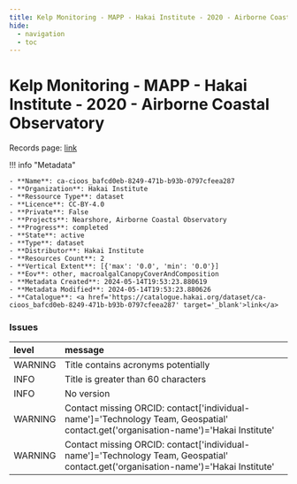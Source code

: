 ```yaml
---
title: Kelp Monitoring - MAPP - Hakai Institute - 2020 - Airborne Coastal Observatory
hide:
  - navigation
  - toc
---
```


# Kelp Monitoring - MAPP - Hakai Institute - 2020 - Airborne Coastal Observatory

Records page: <a href='https://catalogue.hakai.org/dataset/ca-cioos_bafcd0eb-8249-471b-b93b-0797cfeea287' target='_blank'>link</a>

<div id='map'></div>

!!! info "Metadata"
    
    - **Name**: ca-cioos_bafcd0eb-8249-471b-b93b-0797cfeea287 
    - **Organization**: Hakai Institute 
    - **Ressource Type**: dataset 
    - **Licence**: CC-BY-4.0 
    - **Private**: False 
    - **Projects**: Nearshore, Airborne Coastal Observatory 
    - **Progress**: completed 
    - **State**: active 
    - **Type**: dataset 
    - **Distributor**: Hakai Institute 
    - **Resources Count**: 2 
    - **Vertical Extent**: [{'max': '0.0', 'min': '0.0'}] 
    - **Eov**: other, macroalgalCanopyCoverAndComposition 
    - **Metadata Created**: 2024-05-14T19:53:23.880619 
    - **Metadata Modified**: 2024-05-14T19:53:23.880626 
    - **Catalogue**: <a href='https://catalogue.hakai.org/dataset/ca-cioos_bafcd0eb-8249-471b-b93b-0797cfeea287' target='_blank'>link</a> 

### Issues

| level   | message                                                                                                                            |
|:--------|:-----------------------------------------------------------------------------------------------------------------------------------|
| WARNING | Title contains acronyms potentially                                                                                                |
| INFO    | Title is greater than 60 characters                                                                                                |
| INFO    | No version                                                                                                                         |
| WARNING | Contact missing ORCID: contact['individual-name']='Technology Team, Geospatial' contact.get('organisation-name')='Hakai Institute' |
| WARNING | Contact missing ORCID: contact['individual-name']='Technology Team, Geospatial' contact.get('organisation-name')='Hakai Institute' |

<script>
   document.addEventListener("DOMContentLoaded", function() {
    var map = L.map('map').setView([51.505, -125.09], 5);
    L.tileLayer('https://tile.openstreetmap.org/{z}/{x}/{y}.png', {
        maxZoom: 19,
        attribution: '&copy; <a href="http://www.openstreetmap.org/copyright">OpenStreetMap</a>'
    }).addTo(map);
    var geojsonFeature = {
        "type": "Feature",
        "properties": {
            "name" : "Kelp Monitoring - MAPP - Hakai Institute - 2020 - Airborne Coastal Observatory"
        },
        "geometry": {'type': 'Polygon', 'coordinates': [[[-132.3, 49.87], [-124.8, 49.87], [-124.8, 52.98], [-132.3, 52.98], [-132.3, 49.87]]]}
    }
    L.geoJSON(geojsonFeature).addTo(map);
   })
</script>